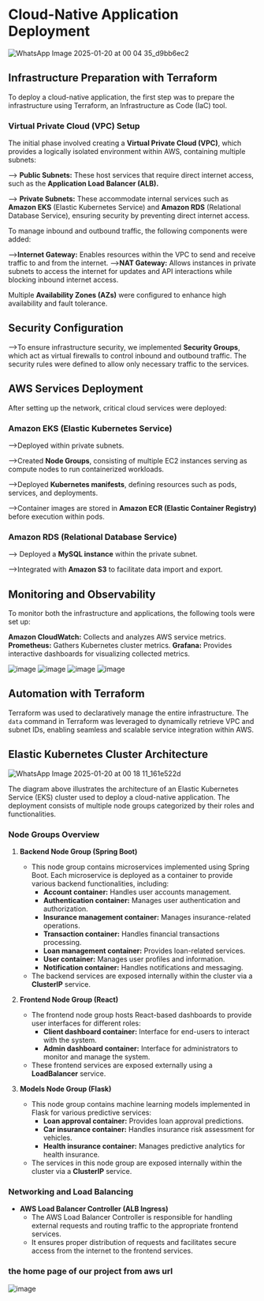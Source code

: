 # Cloud-Native Application Deployment
![WhatsApp Image 2025-01-20 at 00 04 35_d9bb6ec2](https://github.com/user-attachments/assets/d0c47e92-e642-4c24-b597-47eb28ad435a)



## Infrastructure Preparation with Terraform
To deploy a cloud-native application, the first step was to prepare the infrastructure using Terraform, an Infrastructure as Code (IaC) tool.

### Virtual Private Cloud (VPC) Setup
The initial phase involved creating a **Virtual Private Cloud (VPC)**, which provides a logically isolated environment within AWS, containing multiple subnets:

--> **Public Subnets:** These host services that require direct internet access, such as the **Application Load Balancer (ALB).**

--> **Private Subnets:** These accommodate internal services such as **Amazon EKS** (Elastic Kubernetes Service) and **Amazon RDS** (Relational Database Service), ensuring security by preventing direct internet access.

To manage inbound and outbound traffic, the following components were added:

 -->**Internet Gateway:** Enables resources within the VPC to send and receive traffic to and from the internet.
 -->**NAT Gateway:** Allows instances in private subnets to access the internet for updates and API interactions while blocking inbound internet access.

Multiple **Availability Zones (AZs)** were configured to enhance high availability and fault tolerance.

## Security Configuration
-->To ensure infrastructure security, we implemented **Security Groups**, which act as virtual firewalls to control inbound and outbound traffic. The security rules were defined to allow only necessary traffic to the services.

## AWS Services Deployment
After setting up the network, critical cloud services were deployed:

### Amazon EKS (Elastic Kubernetes Service)

 -->Deployed within private subnets.
 
 -->Created **Node Groups**, consisting of multiple EC2 instances serving as compute nodes to run containerized workloads.
 
 -->Deployed **Kubernetes manifests**, defining resources such as pods, services, and deployments.
 
 -->Container images are stored in **Amazon ECR (Elastic Container Registry)** before execution within pods.

### Amazon RDS (Relational Database Service)

 --> Deployed a **MySQL instance** within the private subnet.
 
 -->Integrated with **Amazon S3** to facilitate data import and export.

## Monitoring and Observability
To monitor both the infrastructure and applications, the following tools were set up:

 **Amazon CloudWatch:** Collects and analyzes AWS service metrics.
 **Prometheus:** Gathers Kubernetes cluster metrics.
 **Grafana:** Provides interactive dashboards for visualizing collected metrics.

![image](https://github.com/user-attachments/assets/fdd88721-e5e8-4002-9820-826678b96d32)
![image](https://github.com/user-attachments/assets/a3bc3ba7-1de2-4746-b7c2-2eff7c2b4e97)
![image](https://github.com/user-attachments/assets/40fc7632-b828-4931-b2db-b8327de5c43d)
![image](https://github.com/user-attachments/assets/361e2ff0-a1c4-4ce4-9f4a-70256c56fb5c)





## Automation with Terraform
Terraform was used to declaratively manage the entire infrastructure. The `data` command in Terraform was leveraged to dynamically retrieve VPC and subnet IDs, enabling seamless and scalable service integration within AWS.


## Elastic Kubernetes Cluster Architecture
![WhatsApp Image 2025-01-20 at 00 18 11_161e522d](https://github.com/user-attachments/assets/cebfcf4b-5b46-4784-9748-18f2edd22a62)


The diagram above illustrates the architecture of an Elastic Kubernetes Service (EKS) cluster used to deploy a cloud-native application. The deployment consists of multiple node groups categorized by their roles and functionalities.

### Node Groups Overview

1. **Backend Node Group (Spring Boot)**  
   - This node group contains microservices implemented using Spring Boot. Each microservice is deployed as a container to provide various backend functionalities, including:  
     - **Account container:** Handles user accounts management.  
     - **Authentication container:** Manages user authentication and authorization.  
     - **Insurance management container:** Manages insurance-related operations.  
     - **Transaction container:** Handles financial transactions processing.  
     - **Loan management container:** Provides loan-related services.  
     - **User container:** Manages user profiles and information.  
     - **Notification container:** Handles notifications and messaging.  
   - The backend services are exposed internally within the cluster via a **ClusterIP** service.

2. **Frontend Node Group (React)**  
   - The frontend node group hosts React-based dashboards to provide user interfaces for different roles:  
     - **Client dashboard container:** Interface for end-users to interact with the system.  
     - **Admin dashboard container:** Interface for administrators to monitor and manage the system.  
   - These frontend services are exposed externally using a **LoadBalancer** service.

3. **Models Node Group (Flask)**  
   - This node group contains machine learning models implemented in Flask for various predictive services:  
     - **Loan approval container:** Provides loan approval predictions.  
     - **Car insurance container:** Handles insurance risk assessment for vehicles.  
     - **Health insurance container:** Manages predictive analytics for health insurance.  
   - The services in this node group are exposed internally within the cluster via a **ClusterIP** service.

### Networking and Load Balancing

- **AWS Load Balancer Controller (ALB Ingress)**  
  - The AWS Load Balancer Controller is responsible for handling external requests and routing traffic to the appropriate frontend services.  
  - It ensures proper distribution of requests and facilitates secure access from the internet to the frontend services.


### the home page of our project from aws url 
![image](https://github.com/user-attachments/assets/41209654-d017-43f1-9924-4844105e9d7c)









